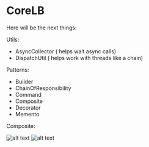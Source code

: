 # CoreLB

Here will be the next things: 

Utils: 
- AsyncCollector ( helps wait async calls)
- DispatchUtil ( helps work with threads like a chain)

Patterns:
- Builder
- ChainOfResponsibility
- Command
- Composite
- Decorator
- Memento



Composite:

![alt text](https://github.com/Icar05/CoreLB/blob/composer.png)
![alt text](https://github.com/Icar05/CoreLB/blob/composer.gif)

